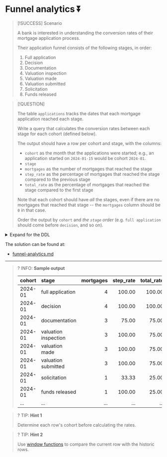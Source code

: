 # Funnel analytics ⏬

> [!SUCCESS] Scenario
>
> A bank is interested in understanding the conversion rates of their mortgage application process.
>
> Their application funnel consists of the following stages, in order:
>
> 1. Full application
> 2. Decision
> 3. Documentation
> 4. Valuation inspection
> 5. Valuation made
> 6. Valuation submitted
> 7. Solicitation
> 8. Funds released

> [!QUESTION]
>
> The table `applications` tracks the dates that each mortgage application reached each stage.
>
> Write a query that calculates the conversion rates between each stage for each cohort (defined below).
>
> The output should have a row per cohort and stage, with the columns:
>
> - `cohort` as the month that the applications were started; e.g., an application started on `2024-01-15` would be cohort `2024-01`.
> - `stage`
> - `mortgages` as the number of mortgages that reached the stage
> - `step_rate` as the percentage of mortgages that reached the stage compared to the previous stage
> - `total_rate` as the percentage of mortgages that reached the stage compared to the first stage
>
> Note that each cohort should have _all_ the stages, even if there are no mortgages that reached that stage -- the `mortgages` column should be `0` in that case.
>
> Order the output by `cohort` and _the `stage` order_ (e.g. `full application` should come before `decision`, and so on).

<details>
<summary>Expand for the DDL</summary>
--8<-- "docs/challenging-sql-problems/problems/silver/funnel-analytics.sql"
</details>

The solution can be found at:

- [funnel-analytics.md](../../solutions/silver/funnel-analytics.md)

---

<!-- prettier-ignore -->
>? INFO: **Sample output**
>
> | cohort  | stage                | mortgages | step_rate | total_rate |
> |:--------|:---------------------|----------:|----------:|-----------:|
> | 2024-01 | full application     |         4 |    100.00 |     100.00 |
> | 2024-01 | decision             |         4 |    100.00 |     100.00 |
> | 2024-01 | documentation        |         3 |     75.00 |      75.00 |
> | 2024-01 | valuation inspection |         3 |    100.00 |      75.00 |
> | 2024-01 | valuation made       |         3 |    100.00 |      75.00 |
> | 2024-01 | valuation submitted  |         3 |    100.00 |      75.00 |
> | 2024-01 | solicitation         |         1 |     33.33 |      25.00 |
> | 2024-01 | funds released       |         1 |    100.00 |      25.00 |
> | ...     | ...                  |       ... |       ... |        ... |

<!-- prettier-ignore -->
>? TIP: **Hint 1**
>
> Determine each row's cohort before calculating the rates.

<!-- prettier-ignore -->
>? TIP: **Hint 2**
>
> Use [window functions](../../../from-excel-to-sql/main-concepts/window-functions.md) to compare the current row with the historic rows.
